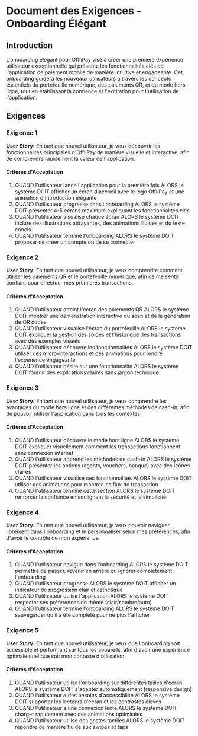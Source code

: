 # Document des Exigences - Onboarding Élégant

## Introduction

L'onboarding élégant pour OffliPay vise à créer une première expérience utilisateur exceptionnelle qui présente les fonctionnalités clés de l'application de paiement mobile de manière intuitive et engageante. Cet onboarding guidera les nouveaux utilisateurs à travers les concepts essentiels du portefeuille numérique, des paiements QR, et du mode hors ligne, tout en établissant la confiance et l'excitation pour l'utilisation de l'application.

## Exigences

### Exigence 1

**User Story:** En tant que nouvel utilisateur, je veux découvrir les fonctionnalités principales d'OffliPay de manière visuelle et interactive, afin de comprendre rapidement la valeur de l'application.

#### Critères d'Acceptation

1. QUAND l'utilisateur lance l'application pour la première fois ALORS le système DOIT afficher un écran d'accueil avec le logo OffliPay et une animation d'introduction élégante
2. QUAND l'utilisateur progresse dans l'onboarding ALORS le système DOIT présenter 4-5 écrans maximum expliquant les fonctionnalités clés
3. QUAND l'utilisateur visualise chaque écran ALORS le système DOIT inclure des illustrations attrayantes, des animations fluides et du texte concis
4. QUAND l'utilisateur termine l'onboarding ALORS le système DOIT proposer de créer un compte ou de se connecter

### Exigence 2

**User Story:** En tant que nouvel utilisateur, je veux comprendre comment utiliser les paiements QR et le portefeuille numérique, afin de me sentir confiant pour effectuer mes premières transactions.

#### Critères d'Acceptation

1. QUAND l'utilisateur atteint l'écran des paiements QR ALORS le système DOIT montrer une démonstration interactive du scan et de la génération de QR codes
2. QUAND l'utilisateur visualise l'écran du portefeuille ALORS le système DOIT expliquer la gestion des soldes et l'historique des transactions avec des exemples visuels
3. QUAND l'utilisateur découvre les fonctionnalités ALORS le système DOIT utiliser des micro-interactions et des animations pour rendre l'expérience engageante
4. QUAND l'utilisateur hésite sur une fonctionnalité ALORS le système DOIT fournir des explications claires sans jargon technique

### Exigence 3

**User Story:** En tant que nouvel utilisateur, je veux comprendre les avantages du mode hors ligne et des différentes méthodes de cash-in, afin de pouvoir utiliser l'application dans tous les contextes.

#### Critères d'Acceptation

1. QUAND l'utilisateur découvre le mode hors ligne ALORS le système DOIT expliquer visuellement comment les transactions fonctionnent sans connexion internet
2. QUAND l'utilisateur apprend les méthodes de cash-in ALORS le système DOIT présenter les options (agents, vouchers, banque) avec des icônes claires
3. QUAND l'utilisateur visualise ces fonctionnalités ALORS le système DOIT utiliser des animations pour montrer les flux de transaction
4. QUAND l'utilisateur termine cette section ALORS le système DOIT renforcer la confiance en soulignant la sécurité et la simplicité

### Exigence 4

**User Story:** En tant que nouvel utilisateur, je veux pouvoir naviguer librement dans l'onboarding et le personnaliser selon mes préférences, afin d'avoir le contrôle de mon expérience.

#### Critères d'Acceptation

1. QUAND l'utilisateur navigue dans l'onboarding ALORS le système DOIT permettre de passer, revenir en arrière ou ignorer complètement l'onboarding
2. QUAND l'utilisateur progresse ALORS le système DOIT afficher un indicateur de progression clair et esthétique
3. QUAND l'utilisateur utilise l'application ALORS le système DOIT respecter ses préférences de thème (clair/sombre/auto)
4. QUAND l'utilisateur termine l'onboarding ALORS le système DOIT sauvegarder qu'il a été complété pour ne plus l'afficher

### Exigence 5

**User Story:** En tant que nouvel utilisateur, je veux que l'onboarding soit accessible et performant sur tous les appareils, afin d'avoir une expérience optimale quel que soit mon contexte d'utilisation.

#### Critères d'Acceptation

1. QUAND l'utilisateur utilise l'onboarding sur différentes tailles d'écran ALORS le système DOIT s'adapter automatiquement (responsive design)
2. QUAND l'utilisateur a des besoins d'accessibilité ALORS le système DOIT supporter les lecteurs d'écran et les contrastes élevés
3. QUAND l'utilisateur a une connexion lente ALORS le système DOIT charger rapidement avec des animations optimisées
4. QUAND l'utilisateur utilise des gestes tactiles ALORS le système DOIT répondre de manière fluide aux swipes et taps